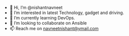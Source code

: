 - 👋 Hi, I’m @nishantnavneet
- 👀 I’m interested in latest Technology, gadget and driving.
- 🌱 I’m currently learning DevOps.
- 💞️ I’m looking to collaborate on Ansible
- 📫 Reach me on navneetnishant@ymail.com

<!---
nishantnavneet/nishantnavneet is a ✨ special ✨ repository because its `README.md` (this file) appears on your GitHub profile.
You can click the Preview link to take a look at your changes.
--->
